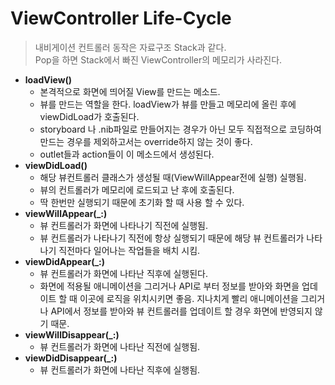 # ViewController Life-Cycle

>내비게이션 컨트롤러 동작은 자료구조 Stack과 같다.</br> Pop을 하면 Stack에서 빠진 ViewController의 메모리가 사라진다.

- **loadView()**
  - 본격적으로 화면에 띄어질 View를 만드는 메소드.
  - 뷰를 만드는 역할을 한다. loadView가 뷰를 만들고 메모리에 올린 후에 viewDidLoad가 호출된다.
  - storyboard 나 .nib파일로 만들어지는 경우가 아닌 모두 직접적으로 코딩하여 만드는 경우를 제외하고서는 override하지 않는 것이 좋다.
  - outlet들과 action들이 이 메소드에서 생성된다.
- **viewDidLoad()**
  - 해당 뷰컨트롤러 클래스가 생성될 때(ViewWillAppear전에 실행) 실행됨.
  - 뷰의 컨트롤러가 메모리에 로드되고 난 후에 호출된다.
  - 딱 한번만 실행되기 때문에 초기화 할 때 사용 할 수 있다.
- **viewWillAppear(_:)**
  - 뷰 컨트롤러가 화면에 나타나기 직전에 실행됨.
  - 뷰 컨트롤러가 나타나기 직전에 항상 실행되기 때문에 해당 뷰 컨트롤러가 나타나기 직전마다 일어나는 작업들을 배치 시킴.
- **viewDidAppear(_:)**
  - 뷰 컨트롤러가 화면에 나타난 직후에 실행된다.
  -  화면에 적용될 애니메이션을 그리거나 API로 부터 정보를 받아와 화면을 업데이트 할 때 이곳에 로직을 위치시키면 좋음. 지나치게 빨리 애니메이션을 그리거나 API에서 정보를 받아와 뷰 컨트롤러를 업데이트 할 경우 화면에 반영되지 않기 때문.
- **viewWillDisappear(_:)**
  - 뷰 컨트롤러가 화면에 나타난 직전에 실행됨.
- **viewDidDisappear(_:)**
  - 뷰 컨트롤러가 화면에 나타난 직후에 실행됨.
